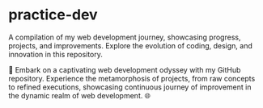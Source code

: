 # practice-dev
A compilation of my web development journey, showcasing progress, projects, and improvements. Explore the evolution of coding, design, and innovation in this repository.


🚀 Embark on a captivating web development odyssey with my GitHub repository. Experience the metamorphosis of projects, from raw concepts to refined executions, showcasing continuous journey of improvement in the dynamic realm of web development. 🌐
